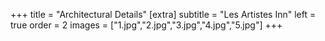 +++
title = "Architectural Details"
[extra]
subtitle = "Les Artistes Inn"
left = true
order = 2
images = ["1.jpg","2.jpg","3.jpg","4.jpg","5.jpg"]
+++


